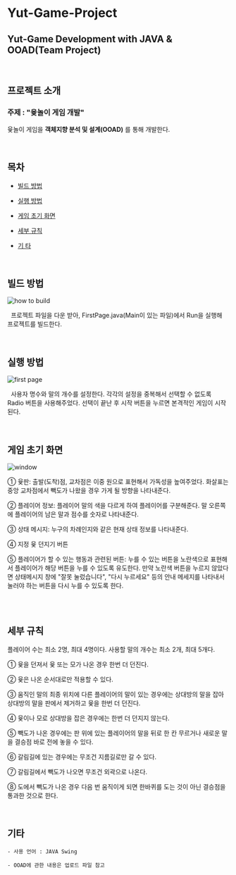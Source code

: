 Yut-Game-Project
================

Yut-Game Development with JAVA & OOAD(Team Project)
---------------------------------------------------

<br/>

## 프로젝트 소개

### 주제 : "윷놀이 게임 개발"

윷놀이 게임을 **객체지향 분석 및 설계(OOAD)** 를 통해 개발한다.

<br/>

## 목차

<!--ts-->

* [빌드 방법](#빌드-방법)

* [실행 방법](#실행-방법)

* [게임 초기 화면](#게임-초기-화면)

* [세부 규칙](#세부-규칙)

* [기 타](#기-타)

<!--te-->

<br/>

## 빌드 방법

![how to build](https://user-images.githubusercontent.com/41741539/58937697-22d5b180-87ae-11e9-80c0-20596f61d92c.png)

&nbsp;&nbsp;프로젝트 파일을 다운 받아, FirstPage.java(Main이 있는 파일)에서 Run을 실행해 프로젝트를 빌드한다.

<br/>

## 실행 방법

![first page](https://user-images.githubusercontent.com/41741539/58937666-0a659700-87ae-11e9-94b4-8e5ec4244dfc.png)

&nbsp;&nbsp;사용자 명수와 말의 개수를 설정한다. 각각의 설정을 중복해서 선택할 수 없도록 Radio 버튼을 사용해주었다. 선택이 끝난 후 시작 버튼을 누르면 본격적인 게임이 시작된다.

<br/>

## 게임 초기 화면

![window](https://user-images.githubusercontent.com/41741539/58938575-1b170c80-87b0-11e9-8421-e6d144bcaffe.png)

① 윷판: 출발(도착)점, 교차점은 이중 원으로 표현해서 가독성을 높여주었다. 화살표는 중앙 교차점에서 빽도가 나왔을 경우 가게 될 방향을 나타내준다.

② 플레이어 정보: 플레이어 말의 색을 다르게 하여 플레이어를 구분해준다. 말 오른쪽에 플레이어의 남은 말과 점수를 숫자로 나타내준다.

③	상태 메시지: 누구의 차례인지와 같은 현재 상태 정보를 나타내준다.

④ 지정 윷 던지기 버튼

⑤ 플레이어가 할 수 있는 행동과 관련된 버튼: 누를 수 있는 버튼을 노란색으로 표현해서 플레이어가 해당 버튼을 누를 수 있도록 유도한다. 만약 노란색 버튼을 누르지 않았다면 상태메시지 창에 "잘못 눌렀습니다", "다시 누르세요" 등의 안내 메세지를 나타내서 눌러야 하는 버튼을 다시 누를 수 있도록 한다.

<br/>



<br/>

## 세부 규칙

플레이어 수는 최소 2명, 최대 4명이다.
사용할 말의 개수는 최소 2개, 최대 5개다.

① 윷을 던져서 윷 또는 모가 나온 경우 한번 더 던진다.

② 윷은 나온 순서대로만 적용할 수 있다.

③	움직인 말의 최종 위치에 다른 플레이어의 말이 있는 경우에는 상대방의 말을 잡아 상대방의 말을 판에서 제거하고 윷을 한번 더 던진다.

④ 윷이나 모로 상대방을 잡은 경우에는 한번 더 던지지 않는다.

⑤ 빽도가 나온 경우에는 판 위에 있는 플레이어의 말을 뒤로 한 칸 무르거나 새로운 말을 결승점 바로 전에 놓을 수 있다.

⑥ 갈림길에 있는 경우에는 무조건 지름길로만 갈 수 있다.

⑦ 갈림길에서 빽도가 나오면 무조건 외곽으로 나온다.

⑧ 도에서 빽도가 나온 경우 다음 번 움직이게 되면 한바퀴를 도는 것이 아닌 결승점을 통과한 것으로 한다.


<br/>

## 기타

```
- 사용 언어 : JAVA Swing

- OOAD에 관한 내용은 업로드 파일 참고
```
